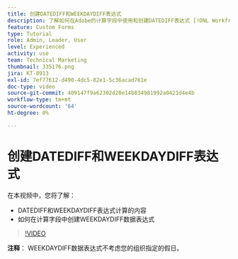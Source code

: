 ```yaml
---
title: 创建DATEDIFF和WEEKDAYDIFF表达式
description: 了解如何在Adobe的计算字段中使用和创建DATEDIFF表达式 [!DNL Workfront].
feature: Custom Forms
type: Tutorial
role: Admin, Leader, User
level: Experienced
activity: use
team: Technical Marketing
thumbnail: 335176.png
jira: KT-8913
exl-id: 7ef77612-d490-4dc5-82e1-5c36acad761e
doc-type: video
source-git-commit: 409147f9a62302d28e14b834981992a0421d4e4b
workflow-type: tm+mt
source-wordcount: '64'
ht-degree: 0%

---
```


# 创建DATEDIFF和WEEKDAYDIFF表达式

在本视频中，您将了解：

* DATEDIFF和WEEKDAYDIFF表达式计算的内容
* 如何在计算字段中创建WEEKDAYDIFF数据表达式

>[!VIDEO](https://video.tv.adobe.com/v/335176/?quality=12&learn=on)

**注释**： WEEKDAYDIFF数据表达式不考虑您的组织指定的假日。
